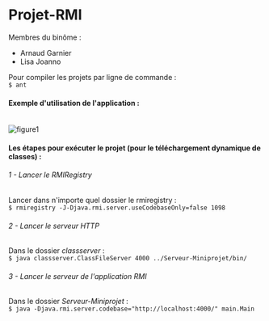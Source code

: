 # Projet-RMI
Membres du binôme :
<ul><li>Arnaud Garnier</li>
<li>Lisa Joanno</li></ul>

Pour compiler les projets par ligne de commande :<br />
```$ ant```

#### Exemple d'utilisation de l'application :
<br />
<img alt="figure1" src="images/figure1.png" />
<br />

#### Les étapes pour exécuter le projet (pour le téléchargement dynamique de classes) :

###### 1 - Lancer le RMIRegistry
Lancer dans n'importe quel dossier le rmiregistry :<br />
```$ rmiregistry -J-Djava.rmi.server.useCodebaseOnly=false 1098```

###### 2 - Lancer le serveur HTTP
Dans le dossier <i>classserver</i> :<br />
```$ java classserver.ClassFileServer 4000 ../Serveur-Miniprojet/bin/```

###### 3 - Lancer le serveur de l'application RMI
Dans le dossier <i>Serveur-Miniprojet</i> :<br />
```$ java -Djava.rmi.server.codebase="http://localhost:4000/" main.Main ```
